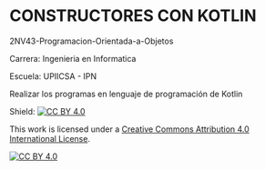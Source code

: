 # CONSTRUCTORES CON KOTLIN
2NV43-Programacion-Orientada-a-Objetos

Carrera: Ingenieria en Informatica

Escuela: UPIICSA - IPN

Realizar los programas en lenguaje de programación de Kotlin

Shield: [![CC BY 4.0][cc-by-shield]][cc-by]

This work is licensed under a
[Creative Commons Attribution 4.0 International License][cc-by].

[![CC BY 4.0][cc-by-image]][cc-by]

[cc-by]: http://creativecommons.org/licenses/by/4.0/
[cc-by-image]: https://i.creativecommons.org/l/by/4.0/88x31.png
[cc-by-shield]: https://img.shields.io/badge/License-CC%20BY%204.0-lightgrey.svg

